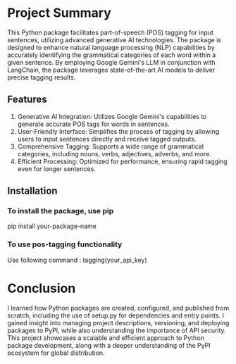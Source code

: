 # Project Summary

This Python package facilitates part-of-speech (POS) tagging for input sentences, utilizing advanced generative AI technologies. The package is designed to enhance natural language processing (NLP) capabilities by accurately identifying the grammatical categories of each word within a given sentence. By employing Google Gemini's LLM in conjunction with LangChain, the package leverages state-of-the-art AI models to deliver precise tagging results.

## Features

1. Generative AI Integration: Utilizes Google Gemini's capabilities to generate accurate POS tags for words in sentences.
2. User-Friendly Interface: Simplifies the process of tagging by allowing users to input sentences directly and receive tagged outputs.
3. Comprehensive Tagging: Supports a wide range of grammatical categories, including nouns, verbs, adjectives, adverbs, and more.
4. Efficient Processing: Optimized for performance, ensuring rapid tagging even for longer sentences.

## Installation

### To install the package, use pip

pip install your-package-name

### To use pos-tagging functionality

Use following command :
tagging(your_api_key)

# Conclusion

I learned how Python packages are created, configured, and published from scratch, including the use of setup.py for dependencies and entry points. 
I gained insight into managing project descriptions, versioning, and deploying packages to PyPI, while also understanding the importance of API security. 
This project showcases a scalable and efficient approach to Python package development, along with a deeper understanding of the PyPI ecosystem for global distribution.
